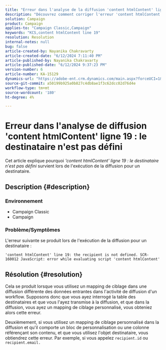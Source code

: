 ```yaml
---
title: "Erreur dans l'analyse de la diffusion 'content htmlContent' ligne 19 : le destinataire n'est pas défini"
description: "Découvrez comment corriger l'erreur 'content htmlContent: recipient not defined' lors de l'exécution de la diffusion pour un destinataire."
solution: Campaign
product: Campaign
applies-to: "Campaign Classic,Campaign"
keywords: "KCS,content htmlContent line 19"
resolution: Resolution
internal-notes: null
bug: false
article-created-by: Nayanika Chakravarty
article-created-date: "6/12/2024 7:11:40 PM"
article-published-by: Nayanika Chakravarty
article-published-date: "6/12/2024 9:37:23 PM"
version-number: 6
article-number: KA-15129
dynamics-url: "https://adobe-ent.crm.dynamics.com/main.aspx?forceUCI=1&pagetype=entityrecord&etn=knowledgearticle&id=103a9c92-ef28-ef11-840a-000d3a3764e0"
source-git-commit: a50199b925a0b827c4db8ae1f3c62dcc02d76d4e
workflow-type: tm+mt
source-wordcount: '180'
ht-degree: 4%

---
```


# Erreur dans l&#39;analyse de diffusion &#39;content htmlContent&#39; ligne 19 : le destinataire n&#39;est pas défini


Cet article explique pourquoi *&#39;content htmlContent&#39; ligne 19 : le destinataire n&#39;est pas défini* survient lors de l&#39;exécution de la diffusion pour un destinataire.

## Description {#description}


### Environnement

- Campaign Classic
- Campaign


### <b>Problème/Symptômes</b>

L&#39;erreur suivante se produit lors de l&#39;exécution de la diffusion pour un destinataire :

`'content htmlContent' line 19: the recipient is not defined. SCR-160012 JavaScript: error while evaluating script 'content htmlContent'`


## Résolution {#resolution}


Cela se produit lorsque vous utilisez un mapping de ciblage dans une diffusion différente des données entrantes dans l&#39;activité de diffusion d&#39;un workflow. Supposons donc que vous ayez interrogé la table des destinataires et que vous l&#39;ayez transmise à la diffusion, et que dans la diffusion, vous ayez un mapping de ciblage personnalisé, vous obteniez alors cette erreur.

Deuxièmement, si vous utilisez un mapping de ciblage personnalisé dans la diffusion et qu&#39;il comporte un bloc de personnalisation ou une colonne référençant son contenu, et que vous utilisez l&#39;objet destinataire, vous obtiendrez cette erreur. Par exemple, si vous appelez `recipient.id` ou `recipient.email.`
